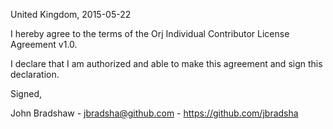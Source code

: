 United Kingdom, 2015-05-22

I hereby agree to the terms of the Orj Individual Contributor License
Agreement v1.0.

I declare that I am authorized and able to make this agreement and sign this
declaration.

Signed,

John Bradshaw - jbradsha@github.com - https://github.com/jbradsha
